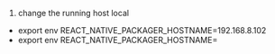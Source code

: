 1. change the running host local
  - export env REACT_NATIVE_PACKAGER_HOSTNAME=192.168.8.102
  - export env REACT_NATIVE_PACKAGER_HOSTNAME=
